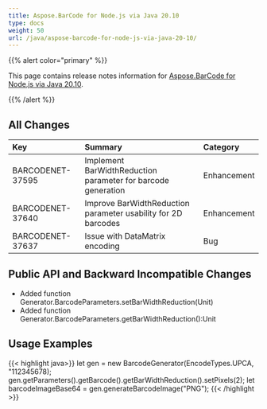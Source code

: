 ```yaml
---
title: Aspose.BarCode for Node.js via Java 20.10
type: docs
weight: 50
url: /java/aspose-barcode-for-node-js-via-java-20-10/
---
```


{{% alert color="primary" %}} 

This page contains release notes information for [Aspose.BarCode for Node.js via Java 20.10](https://downloads.aspose.com/barcode/nodejs/new-releases/aspose.barcode-for-node.js-via-java-20.10/).

{{% /alert %}} 
## **All Changes**

|**Key**|**Summary**|**Category**|
| :- | :- | :- |
|BARCODENET-37595 |Implement BarWidthReduction parameter for barcode generation|Enhancement|
|BARCODENET-37640 |Improve BarWidthReduction parameter usability for 2D barcodes|Enhancement|
|BARCODENET-37637 |Issue with DataMatrix encoding|Bug|


## **Public API and Backward Incompatible Changes**
- Added function Generator.BarcodeParameters.setBarWidthReduction(Unit)
- Added function Generator.BarcodeParameters.getBarWidthReduction():Unit

## **Usage Examples**
{{< highlight java>}}
    let gen = new BarcodeGenerator(EncodeTypes.UPCA, "112345678);
    gen.getParameters().getBarcode().getBarWidthReduction().setPixels(2);
    let barcodeImageBase64 = gen.generateBarcodeImage("PNG");
{{< /highlight >}}